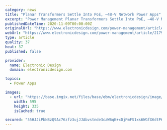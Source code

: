 ```yaml
---
category: news
title: "Planar Transformers Settle Into PoE, ‒48-V Network Power Apps"
excerpt: "Power Management Planar Transformers Settle Into PoE, ‒48-V Network Power Apps Two new series of surface-mount planar transformers from Coilcraft—the PL160 and PL300 series—bring high ..."
publishedDateTime: 2020-11-09T00:00:00Z
originalUrl: "https://www.electronicdesign.com/power-management/article/21799525/planar-transformers-settle-into-poe-48v-network-power-apps"
webUrl: "https://www.electronicdesign.com/power-management/article/21799525/planar-transformers-settle-into-poe-48v-network-power-apps"
type: article
quality: 37
heat: 37
published: false

provider:
  name: Electronic Design
  domain: electronicdesign.com

topics:
  - Power Apps

images:
  - url: "https://base.imgix.net/files/base/ebm/electronicdesign/image/2019/03/electronicdesign_7165_0408npdtcoilcraft.png?auto=format&fit=max&w=1200"
    width: 595
    height: 335
    isCached: true

secured: "55HJJiPbN8zQ9Ac76zfz3ujJJAbvstnde3caW6qK+xDjPmFS1xs6WGfX6dtP6anExquAK30Xy7muEfOGkKrPeKLDlnls6FJxKkeDRBeGcmx9rRUl7UVvHL1thhTd6p2WjXP2Y8o6vxlMV4u7DSK6jAowqqWKx/Zyq4ca0XFTQ2f6+sOvkoLPpfhYt2ggqpqKoZNsx72Dhmpou1Pno7rPZKUUF02VZCxxddsH118TTNkCG70ZXrHPNjSLaMxa+uJbZmKqQa1o54nG+kEkP9D19oLyunuoZ6/vPfzb2wSYHgEEpNRLSEiAIBOUzaMvOFFmzE2LRj5B46K37jOqyfHTQ84aracMnLCAtxDAtXZQy88=;fh+rYWhWgxzEEUKiXSQlQw=="
---
```


